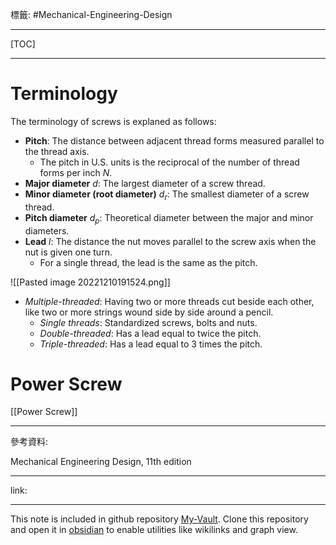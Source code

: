 標籤: #Mechanical-Engineering-Design 

---

[TOC]

---

# Terminology

The terminology of screws is explaned as follows:

- **Pitch**: The distance between adjacent thread forms measured parallel to the thread axis.
	- The pitch in U.S. units is the reciprocal of the number of thread forms per inch $N$.
- **Major diameter** $d$: The largest diameter of a screw thread.
- **Minor diameter (root diameter)** $d_r$: The smallest diameter of a screw thread.
- **Pitch diameter** $d_p$: Theoretical diameter between the major and minor diameters.
- **Lead** $l$: The distance the nut moves parallel to the screw axis when the nut is given one turn.
	- For a single thread, the lead is the same as the pitch.

![[Pasted image 20221210191524.png]]

- *Multiple-threaded*: Having two or more threads cut beside each other, like two or more strings wound side by side around a pencil.
	- *Single threads*: Standardized screws, bolts and nuts.
	- *Double-threaded*: Has a lead equal to twice the pitch.
	- *Triple-threaded*: Has a lead equal to 3 times the pitch.

# Power Screw

[[Power Screw]]

---

參考資料:

Mechanical Engineering Design, 11th edition

---

link:


---

This note is included in github repository [My-Vault](https://github.com/LittleD3092/My-Vault.git). Clone this repository and open it in [obsidian](https://obsidian.md/) to enable utilities like wikilinks and graph view.